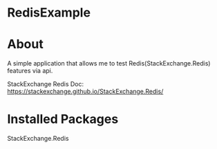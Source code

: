 # RedisExample

# About
A simple application that allows me to test Redis(StackExchange.Redis) features via api.

StackExchange Redis Doc: https://stackexchange.github.io/StackExchange.Redis/

# Installed Packages
StackExchange.Redis
